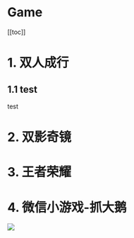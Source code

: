 # Game
[[toc]]

# 1. 双人成行

## 1.1 test
test

# 2. 双影奇镜


# 3. 王者荣耀


# 4. 微信小游戏-抓大鹅
![](https://ameng000.oss-cn-chengdu.aliyuncs.com/vitepress-blog/IMG_3831.PNG)  

